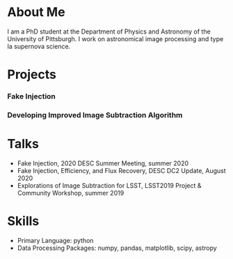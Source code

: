 # About Me
I am a PhD student at the Department of Physics and Astronomy of the University of Pittsburgh. I work on astronomical image processing and type Ia supernova science.

# Projects
### Fake Injection
### Developing Improved Image Subtraction Algorithm

# Talks
- Fake Injection, 2020 DESC Summer Meeting, summer 2020
- Fake Injection, Efficiency, and Flux Recovery, DESC DC2 Update, August 2020
- Explorations of Image Subtraction for LSST, LSST2019 Project & Community Workshop, summer 2019

# Skills
- Primary Language: python
- Data Processing Packages: numpy, pandas, matplotlib, scipy, astropy
